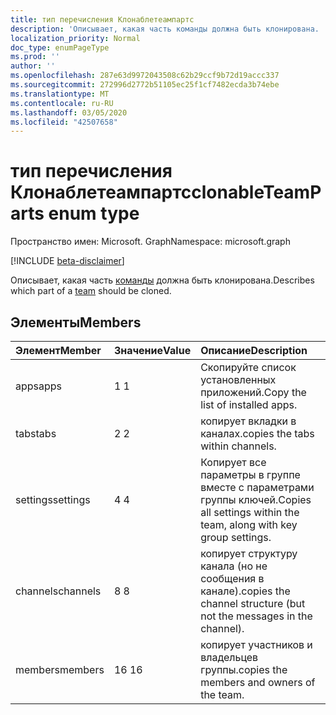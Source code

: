 ```yaml
---
title: тип перечисления Клонаблетеампартс
description: 'Описывает, какая часть команды должна быть клонирована. '
localization_priority: Normal
doc_type: enumPageType
ms.prod: ''
author: ''
ms.openlocfilehash: 287e63d9972043508c62b29ccf9b72d19accc337
ms.sourcegitcommit: 272996d2772b51105ec25f1cf7482ecda3b74ebe
ms.translationtype: MT
ms.contentlocale: ru-RU
ms.lasthandoff: 03/05/2020
ms.locfileid: "42507658"
---
```

# <a name="clonableteamparts-enum-type"></a><span data-ttu-id="b074b-103">тип перечисления Клонаблетеампартс</span><span class="sxs-lookup"><span data-stu-id="b074b-103">clonableTeamParts enum type</span></span>

<span data-ttu-id="b074b-104">Пространство имен: Microsoft. Graph</span><span class="sxs-lookup"><span data-stu-id="b074b-104">Namespace: microsoft.graph</span></span>

[!INCLUDE [beta-disclaimer](../../includes/beta-disclaimer.md)]

<span data-ttu-id="b074b-105">Описывает, какая часть [команды](../resources/team.md) должна быть клонирована.</span><span class="sxs-lookup"><span data-stu-id="b074b-105">Describes which part of a [team](../resources/team.md) should be cloned.</span></span> 

## <a name="members"></a><span data-ttu-id="b074b-106">Элементы</span><span class="sxs-lookup"><span data-stu-id="b074b-106">Members</span></span>

| <span data-ttu-id="b074b-107">Элемент</span><span class="sxs-lookup"><span data-stu-id="b074b-107">Member</span></span> | <span data-ttu-id="b074b-108">Значение</span><span class="sxs-lookup"><span data-stu-id="b074b-108">Value</span></span>| <span data-ttu-id="b074b-109">Описание</span><span class="sxs-lookup"><span data-stu-id="b074b-109">Description</span></span> |
|:---------------|:--------|:----------|
|<span data-ttu-id="b074b-110">apps</span><span class="sxs-lookup"><span data-stu-id="b074b-110">apps</span></span>|<span data-ttu-id="b074b-111">1 </span><span class="sxs-lookup"><span data-stu-id="b074b-111">1</span></span>|<span data-ttu-id="b074b-112">Скопируйте список установленных приложений.</span><span class="sxs-lookup"><span data-stu-id="b074b-112">Copy the list of installed apps.</span></span>|
|<span data-ttu-id="b074b-113">tabs</span><span class="sxs-lookup"><span data-stu-id="b074b-113">tabs</span></span>|<span data-ttu-id="b074b-114">2 </span><span class="sxs-lookup"><span data-stu-id="b074b-114">2</span></span>|<span data-ttu-id="b074b-115">копирует вкладки в каналах.</span><span class="sxs-lookup"><span data-stu-id="b074b-115">copies the tabs within channels.</span></span>|
|<span data-ttu-id="b074b-116">settings</span><span class="sxs-lookup"><span data-stu-id="b074b-116">settings</span></span>|<span data-ttu-id="b074b-117">4 </span><span class="sxs-lookup"><span data-stu-id="b074b-117">4</span></span>|<span data-ttu-id="b074b-118">Копирует все параметры в группе вместе с параметрами группы ключей.</span><span class="sxs-lookup"><span data-stu-id="b074b-118">Copies all settings within the team, along with key group settings.</span></span>|
|<span data-ttu-id="b074b-119">channels</span><span class="sxs-lookup"><span data-stu-id="b074b-119">channels</span></span>|<span data-ttu-id="b074b-120">8 </span><span class="sxs-lookup"><span data-stu-id="b074b-120">8</span></span>|<span data-ttu-id="b074b-121">копирует структуру канала (но не сообщения в канале).</span><span class="sxs-lookup"><span data-stu-id="b074b-121">copies the channel structure (but not the messages in the channel).</span></span>|
|<span data-ttu-id="b074b-122">members</span><span class="sxs-lookup"><span data-stu-id="b074b-122">members</span></span>|<span data-ttu-id="b074b-123">16 </span><span class="sxs-lookup"><span data-stu-id="b074b-123">16</span></span>|<span data-ttu-id="b074b-124">копирует участников и владельцев группы.</span><span class="sxs-lookup"><span data-stu-id="b074b-124">copies the members and owners of the team.</span></span>|
